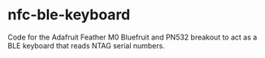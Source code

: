 # nfc-ble-keyboard
Code for the Adafruit Feather M0 Bluefruit and PN532 breakout to act as a BLE keyboard that reads NTAG serial numbers.
